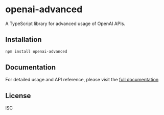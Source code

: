 # openai-advanced

A TypeScript library for advanced usage of OpenAI APIs.

## Installation

```bash
npm install openai-advanced
```


## Documentation
For detailed usage and API reference, please visit the [full documentation](https://yarongilo1981.github.io/openai-advanced/)

## License
ISC




